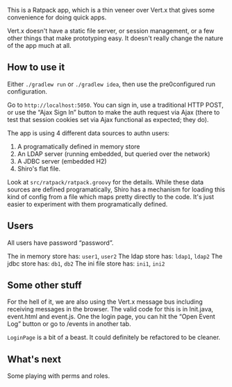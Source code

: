 This is a Ratpack app, which is a thin veneer over Vert.x that gives some convenience for doing quick apps.

Vert.x doesn't have a static file server, or session management, or a few other things that make prototyping easy.
It doesn't really change the nature of the app much at all.

## How to use it

Either `./gradlew run` or `./gradlew idea`, then use the pre0configured run configuration.

Go to `http://localhost:5050`. You can sign in, use a traditional HTTP POST, or use the “Ajax Sign In” button to make
 the auth request via Ajax (there to test that session cookies set via Ajax functional as expected; they do).

The app is using 4 different data sources to authn users:

1. A programatically defined in memory store
2. An LDAP server (running embedded, but queried over the network)
3. A JDBC server (embedded H2)
4. Shiro's flat file.

Look at `src/ratpack/ratpack.groovy` for the details. While these data sources are defined programatically, Shiro
has a mechanism for loading this kind of config from a file which maps pretty directly to the code. It's just easier
to experiment with them programatically defined.

## Users

All users have password “password”.

The in memory store has: `user1`, `user2`
The ldap store has: `ldap1`, `ldap2`
The jdbc store has: `db1`, `db2`
The ini file store has: `ini1`, `ini2`

## Some other stuff

For the hell of it, we are also using the Vert.x message bus including receiving messages in the browser. The valid code
for this is in Init.java, event.html and event.js. One the login page, you can hit the “Open Event Log” button or
go to /events in another tab.

`LoginPage` is a bit of a beast. It could definitely be refactored to be cleaner.

## What's next

Some playing with perms and roles.
